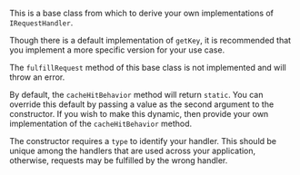 This is a base class from which to derive your own implementations of `IRequestHandler`.

Though there is a default implementation of `getKey`, it is recommended that you
implement a more specific version for your use case.

The `fulfillRequest` method of this base class is not implemented and will throw
an error.

By default, the `cacheHitBehavior` method will return `static`. You can override
this default by passing a value as the second argument to the constructor. If you
wish to make this dynamic, then provide your own implementation of the `cacheHitBehavior`
method.

The constructor requires a `type` to identify your handler. This should be unique
among the handlers that are used across your application, otherwise, requests
may be fulfilled by the wrong handler.
